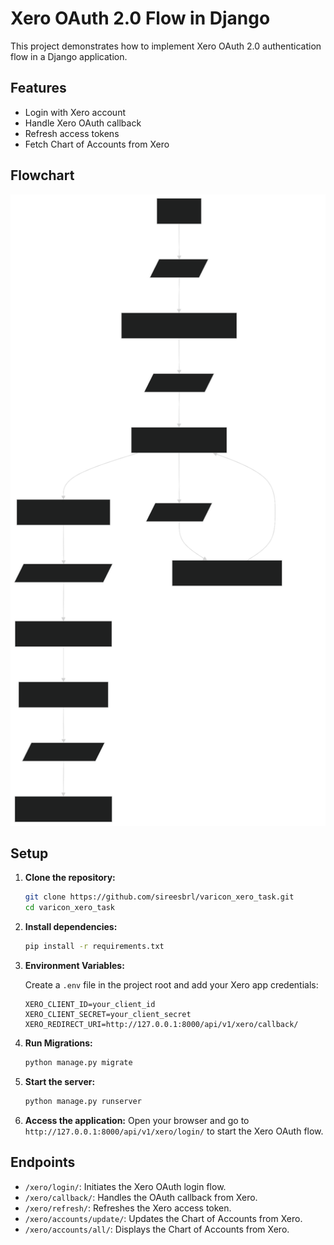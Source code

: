 # Xero OAuth 2.0 Flow in Django

This project demonstrates how to implement Xero OAuth 2.0 authentication flow in a Django application.

## Features

- Login with Xero account
- Handle Xero OAuth callback
- Refresh access tokens
- Fetch Chart of Accounts from Xero

## Flowchart
![Flowchart](code-flow.svg)

## Setup

1. **Clone the repository:**
   ```bash
   git clone https://github.com/sireesbrl/varicon_xero_task.git
   cd varicon_xero_task
   ```

2. **Install dependencies:**
   ```bash
   pip install -r requirements.txt
   ```

3. **Environment Variables:**

   Create a `.env` file in the project root and add your Xero app credentials:

   ```
   XERO_CLIENT_ID=your_client_id
   XERO_CLIENT_SECRET=your_client_secret
   XERO_REDIRECT_URI=http://127.0.0.1:8000/api/v1/xero/callback/
   ```

4. **Run Migrations:**
   ```bash
   python manage.py migrate
   ```

5. **Start the server:**
   ```bash
   python manage.py runserver
   ```

6. **Access the application:**
   Open your browser and go to `http://127.0.0.1:8000/api/v1/xero/login/` to start the Xero OAuth flow.

## Endpoints

- `/xero/login/`: Initiates the Xero OAuth login flow.
- `/xero/callback/`: Handles the OAuth callback from Xero.
- `/xero/refresh/`: Refreshes the Xero access token.
- `/xero/accounts/update/`: Updates the Chart of Accounts from Xero.
- `/xero/accounts/all/`: Displays the Chart of Accounts from Xero.

